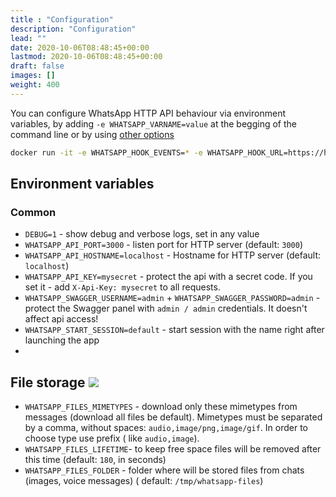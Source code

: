 ```yaml
---
title : "Configuration"
description: "Configuration"
lead: ""
date: 2020-10-06T08:48:45+00:00
lastmod: 2020-10-06T08:48:45+00:00
draft: false
images: []
weight: 400
---
```

You can configure WhatsApp HTTP API behaviour via environment variables, by adding `-e WHATSAPP_VARNAME=value` at the
begging of the command line or by using [other options](https://docs.docker.com/engine/reference/commandline/run/)

```bash
docker run -it -e WHATSAPP_HOOK_EVENTS=* -e WHATSAPP_HOOK_URL=https://httpbin.org/post devlikeapro/whatsapp-http-api
```

## Environment variables

### Common

- `DEBUG=1` - show debug and verbose logs, set in any value
- `WHATSAPP_API_PORT=3000` - listen port for HTTP server (default: `3000`)
- `WHATSAPP_API_HOSTNAME=localhost` - Hostname for HTTP server (default: `localhost`)
- `WHATSAPP_API_KEY=mysecret` - protect the api with a secret code. If you set it - add `X-Api-Key: mysecret` to all
  requests.
- `WHATSAPP_SWAGGER_USERNAME=admin` + `WHATSAPP_SWAGGER_PASSWORD=admin` - protect the Swagger panel with `admin / admin` credentials. It doesn't affect api access!
- `WHATSAPP_START_SESSION=default` - start session with the name right after launching the app
-

## File storage ![](/images/versions/plus.png)
- `WHATSAPP_FILES_MIMETYPES` - download only these mimetypes from messages (download all files be default). Mimetypes
  must be separated by a comma, without spaces: `audio,image/png,image/gif`. In order to choose type use prefix (
  like `audio,image`).
- `WHATSAPP_FILES_LIFETIME`- to keep free space files will be removed after this time (default: `180`, in seconds)
- `WHATSAPP_FILES_FOLDER` - folder where will be stored files from chats (images, voice messages) (
  default: `/tmp/whatsapp-files`)
